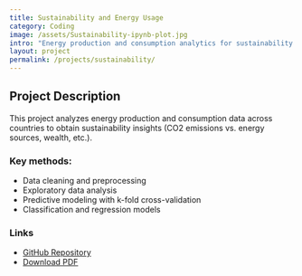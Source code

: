 ```yaml
---
title: Sustainability and Energy Usage
category: Coding
image: /assets/Sustainability-ipynb-plot.jpg
intro: "Energy production and consumption analytics for sustainability insights."
layout: project
permalink: /projects/sustainability/
---
```

## Project Description

This project analyzes energy production and consumption data across countries to obtain sustainability insights (CO2 emissions vs. energy sources, wealth, etc.).

### Key methods:
- Data cleaning and preprocessing
- Exploratory data analysis
- Predictive modeling with k-fold cross-validation
- Classification and regression models

### Links
- [GitHub Repository](https://github.com/siegelhannah/Energy-Use-Sustainability)
- [Download PDF](../assets/sustainabilityplot.pdf)
